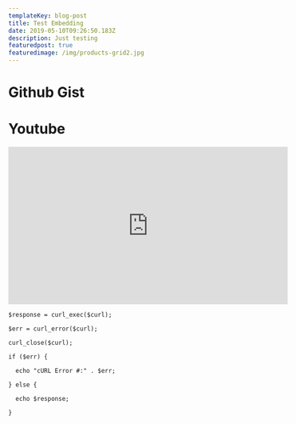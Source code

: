 ```yaml
---
templateKey: blog-post
title: Test Embedding
date: 2019-05-10T09:26:50.183Z
description: Just testing
featuredpost: true
featuredimage: /img/products-grid2.jpg
---
```

# Github Gist

<script src="https://gist.github.com/patipol/4e66a0332d51bfb4db3f4e823807ab91.js"></script>

# Youtube

<iframe width="560" height="315" src="https://www.youtube.com/embed/SQJ5gvU5WDg" frameborder="0" allow="accelerometer; autoplay; encrypted-media; gyroscope; picture-in-picture" allowfullscreen></iframe>

```
$response = curl_exec($curl);
```

```
$err = curl_error($curl);
```

```
curl_close($curl);
```

```
if ($err) {
```

```
  echo "cURL Error #:" . $err;
```

```
} else {
```

```
  echo $response;
```

```
}
```

